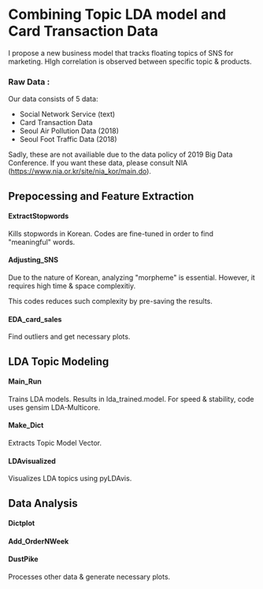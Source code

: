 
# Combining Topic LDA model and Card Transaction Data

I propose a new business model that tracks floating topics of SNS for marketing. HIgh correlation is observed between specific topic & products. 

### Raw Data :

Our data consists of 5 data:

- Social Network Service (text)
- Card Transaction Data
- Seoul Air Pollution Data (2018)
- Seoul Foot Traffic Data (2018)

Sadly, these are not availiable due to the data policy of 2019 Big Data Conference. 
If you want these data, please consult NIA (https://www.nia.or.kr/site/nia_kor/main.do). 



## Prepocessing and Feature Extraction 

#### ExtractStopwords

Kills stopwords in Korean. 
Codes are fine-tuned in order to find "meaningful" words. 

#### Adjusting_SNS
Due to the nature of Korean, analyzing "morpheme" is essential.
However, it requires high time & space complexitiy. 

This codes reduces such complexity by pre-saving the results. 

#### EDA_card_sales 

Find outliers and get necessary plots. 


## LDA Topic Modeling 

#### Main_Run 
Trains LDA models. 
Results in lda_trained.model. 
For speed & stability, code uses gensim LDA-Multicore. 

#### Make_Dict 
Extracts Topic Model Vector. 

#### LDAvisualized 
Visualizes LDA topics using pyLDAvis. 

## Data Analysis  

#### Dictplot 

#### Add_OrderNWeek 

#### DustPike 

Processes other data & generate necessary plots. 

